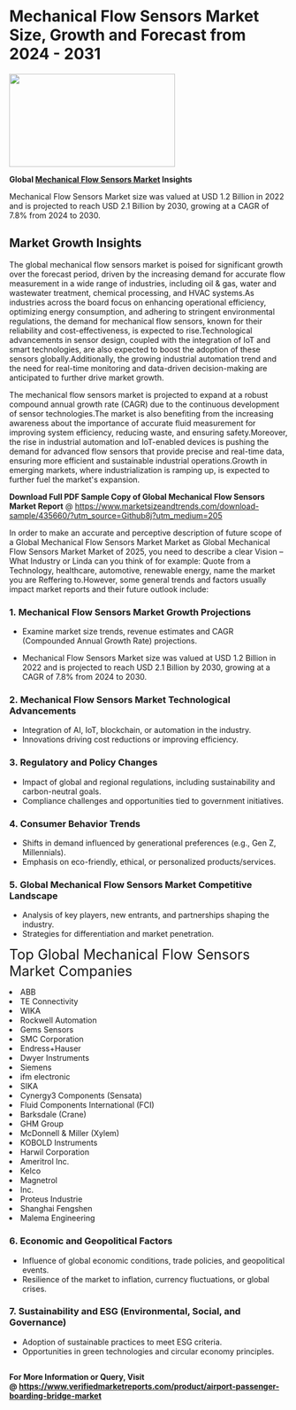 <H1>Mechanical Flow Sensors Market Size, Growth and Forecast from 2024 - 2031</H1><img class="aligncenter size-medium wp-image-584254" src="https://thirdeyenews.in/wp-content/uploads/2024/09/Global-Market-Research-300x168.jpeg" alt="" width="300" height="168" /><p><strong>Global&nbsp;<a href="https://www.marketsizeandtrends.com/download-sample/435660/?utm_source=Github8j?utm_medium=205">Mechanical Flow Sensors Market</a> Insights</strong></p><p>Mechanical Flow Sensors Market size was valued at USD 1.2 Billion in 2022 and is projected to reach USD 2.1 Billion by 2030, growing at a CAGR of 7.8% from 2024 to 2030.</p><p><h2>Market Growth Insights</h2> <p>The global mechanical flow sensors market is poised for significant growth over the forecast period, driven by the increasing demand for accurate flow measurement in a wide range of industries, including oil & gas, water and wastewater treatment, chemical processing, and HVAC systems.As industries across the board focus on enhancing operational efficiency, optimizing energy consumption, and adhering to stringent environmental regulations, the demand for mechanical flow sensors, known for their reliability and cost-effectiveness, is expected to rise.Technological advancements in sensor design, coupled with the integration of IoT and smart technologies, are also expected to boost the adoption of these sensors globally.Additionally, the growing industrial automation trend and the need for real-time monitoring and data-driven decision-making are anticipated to further drive market growth.</p> <p>The mechanical flow sensors market is projected to expand at a robust compound annual growth rate (CAGR) due to the continuous development of sensor technologies.The market is also benefiting from the increasing awareness about the importance of accurate fluid measurement for improving system efficiency, reducing waste, and ensuring safety.Moreover, the rise in industrial automation and IoT-enabled devices is pushing the demand for advanced flow sensors that provide precise and real-time data, ensuring more efficient and sustainable industrial operations.Growth in emerging markets, where industrialization is ramping up, is expected to further fuel the market's expansion.</p> <p><span class=""><strong>Download Full PDF Sample Copy of Global Mechanical Flow Sensors Market Report</strong> @ <a href="https://www.marketsizeandtrends.com/download-sample/435660/?utm_source=Github8j?utm_medium=205" target="_blank">https://www.marketsizeandtrends.com/download-sample/435660/?utm_source=Github8j?utm_medium=205</a></span></p><p>In order to make an accurate and perceptive description of future scope of a Global&nbsp;Mechanical Flow Sensors Market Market as Global&nbsp;Mechanical Flow Sensors Market Market of 2025, you need to describe a clear Vision &ndash; What Industry or Linda can you think of for example: Quote from a Technology, healthcare, automotive, renewable energy, name the market you are Reffering to.However, some general trends and factors usually impact market reports and their future outlook include:</p><h3>1.&nbsp;<strong>Mechanical Flow Sensors Market Growth Projections</strong></h3><ul><li>Examine market size trends, revenue estimates and CAGR (Compounded Annual Growth Rate) projections.</li><li><p>Mechanical Flow Sensors Market size was valued at USD 1.2 Billion in 2022 and is projected to reach USD 2.1 Billion by 2030, growing at a CAGR of 7.8% from 2024 to 2030.</p></li></ul><h3>2.&nbsp;<strong>Mechanical Flow Sensors Market Technological Advancements</strong></h3><ul><li>Integration of AI, IoT, blockchain, or automation in the industry.</li><li>Innovations driving cost reductions or improving efficiency.</li></ul><h3>3.&nbsp;<strong>Regulatory and Policy Changes</strong></h3><ul><li>Impact of global and regional regulations, including sustainability and carbon-neutral goals.</li><li>Compliance challenges and opportunities tied to government initiatives.</li></ul><h3>4.&nbsp;<strong>Consumer Behavior Trends</strong></h3><ul><li>Shifts in demand influenced by generational preferences (e.g., Gen Z, Millennials).</li><li>Emphasis on eco-friendly, ethical, or personalized products/services.</li></ul><h3>5.&nbsp;<strong>Global Mechanical Flow Sensors Market Competitive Landscape</strong></h3><ul><li>Analysis of key players, new entrants, and partnerships shaping the industry.</li><li>Strategies for differentiation and market penetration.</li></ul><p data-pm-slice="1 1 []"><span style="color: inherit; font-family: inherit; font-size: 25px;">Top Global Mechanical Flow Sensors Market Companies</span></p><div class="" data-test-id=""><p><li>ABB</li><li> TE Connectivity</li><li> WIKA</li><li> Rockwell Automation</li><li> Gems Sensors</li><li> SMC Corporation</li><li> Endress+Hauser</li><li> Dwyer Instruments</li><li> Siemens</li><li> ifm electronic</li><li> SIKA</li><li> Cynergy3 Components (Sensata)</li><li> Fluid Components International (FCI)</li><li> Barksdale (Crane)</li><li> GHM Group</li><li> McDonnell & Miller (Xylem)</li><li> KOBOLD Instruments</li><li> Harwil Corporation</li><li> Ameritrol Inc.</li><li> Kelco</li><li> Magnetrol</li><li> Inc.</li><li> Proteus Industrie</li><li> Shanghai Fengshen</li><li> Malema Engineering</li></p></div><h3>6.&nbsp;<strong>Economic and Geopolitical Factors</strong></h3><ul><li>Influence of global economic conditions, trade policies, and geopolitical events.</li><li>Resilience of the market to inflation, currency fluctuations, or global crises.</li></ul><h3>7.&nbsp;<strong>Sustainability and ESG (Environmental, Social, and Governance)</strong></h3><ul><li>Adoption of sustainable practices to meet ESG criteria.</li><li>Opportunities in green technologies and circular economy principles.</li></ul><h2><strong style="font-size: 14px;">For More Information or Query, Visit @&nbsp;</strong><a style="background-color: #ffffff; font-size: 14px;" href="https://www.marketsizeandtrends.com/report/mechanical-flow-sensors-market/" target="_blank">https://www.verifiedmarketreports.com/product/airport-passenger-boarding-bridge-market</a></h2>